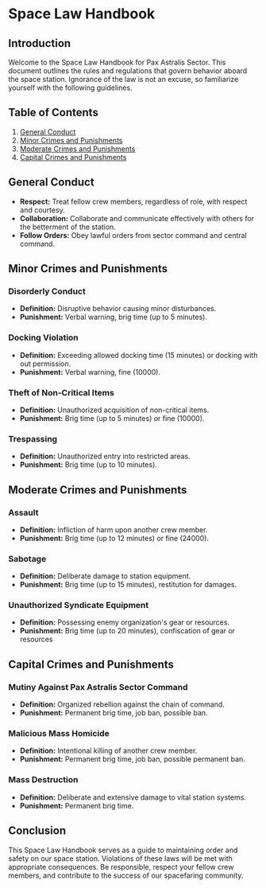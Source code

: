 # Space Law Handbook

## Introduction

Welcome to the Space Law Handbook for Pax Astralis Sector. This document outlines the rules and regulations that govern behavior aboard the space station. Ignorance of the law is not an excuse, so familiarize yourself with the following guidelines.

## Table of Contents

1. [General Conduct](#general-conduct)
2. [Minor Crimes and Punishments](#minor-crimes-and-punishments)
3. [Moderate Crimes and Punishments](#moderate-crimes-and-punishments)
4. [Capital Crimes and Punishments](#capital-crimes-and-punishments)

## General Conduct <a name="general-conduct"></a>

- **Respect:** Treat fellow crew members, regardless of role, with respect and courtesy.
- **Collaboration:** Collaborate and communicate effectively with others for the betterment of the station.
- **Follow Orders:** Obey lawful orders from sector command and central command.

## Minor Crimes and Punishments <a name="minor-crimes-and-punishments"></a>

### Disorderly Conduct

- **Definition:** Disruptive behavior causing minor disturbances.
- **Punishment:** Verbal warning, brig time (up to 5 minutes).

### Docking Violation

- **Definition:** Exceeding allowed docking time (15 minutes) or docking with out permission.
- **Punishment:** Verbal warning, fine (10000).

### Theft of Non-Critical Items

- **Definition:** Unauthorized acquisition of non-critical items.
- **Punishment:** Brig time (up to 5 minutes) or fine (10000).

### Trespassing

- **Definition:** Unauthorized entry into restricted areas.
- **Punishment:** Brig time (up to 10 minutes).

## Moderate Crimes and Punishments <a name="moderate-crimes-and-punishments"></a>

### Assault

- **Definition:** Infliction of harm upon another crew member.
- **Punishment:** Brig time (up to 12 minutes) or fine (24000).

### Sabotage

- **Definition:** Deliberate damage to station equipment.
- **Punishment:** Brig time (up to 15 minutes), restitution for damages.

### Unauthorized Syndicate Equipment

- **Definition:** Possessing enemy organization's gear or resources.
- **Punishment:** Brig time (up to 20 minutes), confiscation of gear or resources

## Capital Crimes and Punishments <a name="capital-crimes-and-punishments"></a>

### Mutiny Against Pax Astralis Sector Command

- **Definition:** Organized rebellion against the chain of command.
- **Punishment:** Permanent brig time, job ban, possible ban.

### Malicious Mass Homicide

- **Definition:** Intentional killing of another crew member.
- **Punishment:** Permanent brig time, job ban, possible permanent ban.

### Mass Destruction

- **Definition:** Deliberate and extensive damage to vital station systems.
- **Punishment:** Permanent brig time.

## Conclusion

This Space Law Handbook serves as a guide to maintaining order and safety on our space station. Violations of these laws will be met with appropriate consequences. Be responsible, respect your fellow crew members, and contribute to the success of our spacefaring community.
